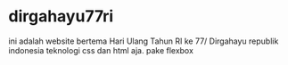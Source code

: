 # dirgahayu77ri
ini adalah website bertema Hari Ulang Tahun RI ke 77/ Dirgahayu republik indonesia
teknologi css dan html aja. pake flexbox
